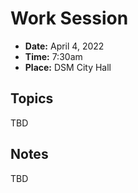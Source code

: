 # Work Session

- **Date:** April 4, 2022
- **Time:** 7:30am
- **Place:** DSM City Hall

## Topics

TBD

## Notes

TBD
